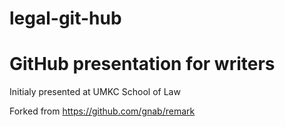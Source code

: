 # legal-git-hub
# GitHub presentation for writers

Initialy presented at UMKC School of Law


Forked from https://github.com/gnab/remark
